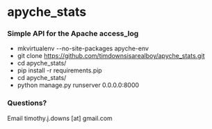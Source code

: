 apyche_stats
============

### Simple API for the Apache access_log
- mkvirtualenv --no-site-packages apyche-env
- git clone https://github.com/timdownsisarealboy/apyche_stats.git
- cd apyche_stats/
- pip install -r requirements.pip
- cd apyche_stats/
- python manage.py runserver 0.0.0.0:8000
### Questions?

Email timothy.j.downs [at] gmail.com
